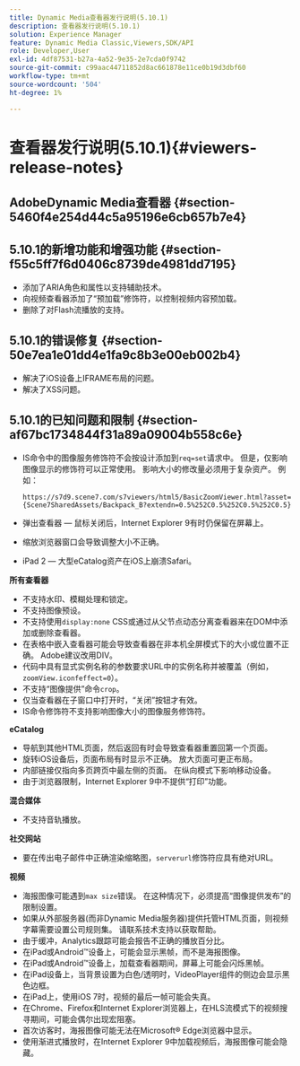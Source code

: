 ```yaml
---
title: Dynamic Media查看器发行说明(5.10.1)
description: 查看器发行说明(5.10.1)
solution: Experience Manager
feature: Dynamic Media Classic,Viewers,SDK/API
role: Developer,User
exl-id: 4df87531-b27a-4a52-9e35-2e7cda0f9742
source-git-commit: c99aac44711852d8ac661878e11ce0b19d3dbf60
workflow-type: tm+mt
source-wordcount: '504'
ht-degree: 1%

---
```


# 查看器发行说明(5.10.1){#viewers-release-notes}

## AdobeDynamic Media查看器 {#section-5460f4e254d44c5a95196e6cb657b7e4}

## 5.10.1的新增功能和增强功能 {#section-f55c5ff7f6d0406c8739de4981dd7195}

* 添加了ARIA角色和属性以支持辅助技术。
* 向视频查看器添加了“预加载”修饰符，以控制视频内容预加载。
* 删除了对Flash流播放的支持。

## 5.10.1的错误修复 {#section-50e7ea1e01dd4e1fa9c8b3e00eb002b4}

* 解决了iOS设备上IFRAME布局的问题。
* 解决了XSS问题。

## 5.10.1的已知问题和限制 {#section-af67bc1734844f31a89a09004b558c6e}

* IS命令中的图像服务修饰符不会按设计添加到`req=set`请求中。 但是，仅影响图像显示的修饰符可以正常使用。 影响大小的修改量必须用于复杂资产。 例如：

   `https://s7d9.scene7.com/s7viewers/html5/BasicZoomViewer.html?asset= {Scene7SharedAssets/Backpack_B?extendn=0.5%252C0.5%252C0.5%252C0.5}`

* 弹出查看器 — 鼠标关闭后，Internet Explorer 9有时仍保留在屏幕上。
* 缩放浏览器窗口会导致调整大小不正确。
* iPad 2 — 大型eCatalog资产在iOS上崩溃Safari。

**所有查看器**

* 不支持水印、模糊处理和锁定。
* 不支持图像预设。
* 不支持使用`display:none` CSS或通过从父节点动态分离查看器来在DOM中添加或删除查看器。
* 在表格中嵌入查看器可能会导致查看器在非本机全屏模式下的大小或位置不正确。 Adobe建议改用DIV。
* 代码中具有显式实例名称的参数要求URL中的实例名称并被覆盖（例如，`zoomView.iconfeffect=0`）。
* 不支持“图像提供”命令`crop`。
* 仅当查看器在子窗口中打开时，“关闭”按钮才有效。
* IS命令修饰符不支持影响图像大小的图像服务修饰符。

**eCatalog**

* 导航到其他HTML页面，然后返回有时会导致查看器重置回第一个页面。
* 旋转iOS设备后，页面布局有时显示不正确。 放大页面可更正布局。
* 内部链接仅指向多页跨页中最左侧的页面。 在纵向模式下影响移动设备。
* 由于浏览器限制，Internet Explorer 9中不提供“打印”功能。

**混合媒体**

* 不支持音轨播放。

**社交网站**

* 要在传出电子邮件中正确渲染缩略图，`serverurl`修饰符应具有绝对URL。

**视频**

* 海报图像可能遇到`max size`错误。 在这种情况下，必须提高“图像提供发布”的限制设置。
* 如果从外部服务器(而非Dynamic Media服务器)提供托管HTML页面，则视频字幕需要设置公司规则集。 请联系技术支持以获取帮助。
* 由于缓冲，Analytics跟踪可能会报告不正确的播放百分比。
* 在iPad或Android™设备上，可能会显示黑帧，而不是海报图像。
* 在iPad或Android™设备上，加载查看器期间，屏幕上可能会闪烁黑帧。
* 在iPad设备上，当背景设置为白色/透明时，VideoPlayer组件的侧边会显示黑色边框。
* 在iPad上，使用iOS 7时，视频的最后一帧可能会失真。
* 在Chrome、Firefox和Internet Explorer浏览器上，在HLS流模式下的视频搜寻期间，可能会偶尔出现宏阻塞。
* 首次访客时，海报图像可能无法在Microsoft® Edge浏览器中显示。
* 使用渐进式播放时，在Internet Explorer 9中加载视频后，海报图像可能会隐藏。
